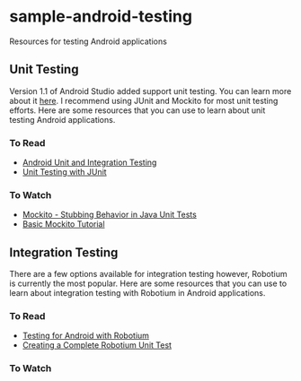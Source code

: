 # sample-android-testing
Resources for testing Android applications

## Unit Testing ##
Version 1.1 of Android Studio added support unit testing.  You can learn more about it [here](http://tools.android.com/tech-docs/unit-testing-support).  I recommend using JUnit and Mockito for most unit testing efforts.  Here are some resources that you can use to learn about unit testing Android applications.

### To Read ###
* [Android Unit and Integration Testing](https://github.com/codepath/android_guides/wiki/Android-Unit-and-Integration-testing)
* [Unit Testing with JUnit](http://www.vogella.com/tutorials/JUnit/article.html)

### To Watch ###
* [Mockito - Stubbing Behavior in Java Unit Tests](https://youtu.be/DyuWgBHfxNQ?list=PLI1sbl8Xq9-EmfLpXvRdSEZMZ_FTVkMVd)
* [Basic Mockito Tutorial](https://www.youtube.com/watch?v=79eXGJ2rKZs)

## Integration Testing ##
There are a few options available for integration testing however, Robotium is currently the most popular.  Here are some resources that you can use to learn about integration testing with Robotium in Android applications.

### To Read ###
* [Testing for Android with Robotium](http://blog.shinetech.com/2012/09/05/testing-for-android-with-robotium/)
* [Creating a Complete Robotium Unit Test](https://boltingupandroid.wordpress.com/2012/06/17/creating-a-complete-robotium-unit-test/)

### To Watch ###